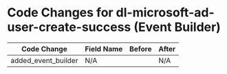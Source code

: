 # Code Changes for dl-microsoft-ad-user-create-success (Event Builder)

| Code Change | Field Name | Before | After |
|-------------|------------|--------|-------|
| added_event_builder | N/A |  | N/A |